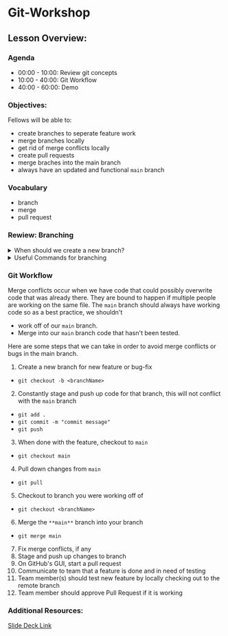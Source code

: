 # Git-Workshop

## Lesson Overview:
### Agenda

- 00:00 - 10:00: Review git concepts 
- 10:00 - 40:00: Git Workflow 
- 40:00 - 60:00: Demo

### Objectives:

Fellows will be able to: 
- create branches to seperate feature work 
- merge branches locally 
- get rid of merge conflicts locally
- create pull requests 
- merge braches into the main branch 
- always have an updated and functional `main` branch 

### Vocabulary 

- branch 
- merge 
- pull request 

### Rewiew: Branching 

<details> 
  <summary> When should we create a new branch? </summary>
  
  Branches are used to diverge from the main code base. They are useful because they create a copy of existing code 
  without modifying the existing code. Think of it as your very own sandbox where you can create anything new. 
  Therefore, a new branch should be created for any new change to any of the files in the project. 
  This includes but is not limited to creating a new feature in the repo and/or fixing a bug in the repo. 
  
</details>

<details> 
  <summary> Useful Commands for branching </summary>
  
   - `git branch <branchName>` 
      - This command will create a new branch with the branch name provided.   
   - `git branch` 
      - This command is useful in seeing which branch you are currently in.
   - `git checkout <branchName>`
      - This command is used to change from one branch to another.
   - `git checkout -b <branchName>`
      - This branch is used when you want to create a new branch and change into that branch at the same time.
    
</details>
    
### Git Workflow

Merge conflicts occur when we have code that could possibly overwrite code that was already there. 
They are bound to happen if multiple people are working on the same file. 
The `main` branch should always have working code so as a best practice, we shouldn't 
- work off of our `main` branch. 
- Merge into our `main` branch code that hasn't been tested. 

Here are some steps that we can take in order to avoid merge conflicts or bugs in the main branch.

1. Create a new branch for new feature or bug-fix
  - `git checkout -b <branchName>`
2. Constantly stage and push up code for that branch, this will not conflict with the `main` branch 
  - `git add .` 
  - `git commit -m "commit message"`
  - `git push`
3. When done with the feature, checkout to `main` 
  - `git checkout main`
4. Pull down changes from `main` 
  - `git pull`
5. Checkout to branch you were working off of 
  - `git checkout <branchName>`
6. Merge the `**main**` branch into your branch
  - `git merge main`
7. Fix merge conflicts, if any 
8. Stage and push up changes to branch 
9. On GitHub's GUI, start a pull request 
10. Communicate to team that a feature is done and in need of testing 
11. Team member(s) should test new feature by locally checking out to the remote branch 
12. Team member should approve Pull Request if it is working 

### Additional Resources: 
[Slide Deck Link](https://docs.google.com/presentation/d/15rtczQSO8lZhdtRVyB4Nx4mWOB-7Q7q3o2krAvundBc/edit#slide=id.g21118077af0_0_3)
